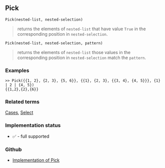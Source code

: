 ## Pick

``` 
Pick(nested-list, nested-selection)
```
> returns the elements of `nested-list` that have value `True` in the corresponding position in `nested-selection`.

``` 
Pick(nested-list, nested-selection, pattern)
```
> returns the elements of `nested-list` those values in the corresponding position in `nested-selection` match the `pattern`.

### Examples

```
>> Pick({{1, 2}, {2, 3}, {5, 6}}, {{1}, {2, 3}, {{3, 4}, {4, 5}}}, {1} | 2 | {4, 5}) 
{{1,2},{2},{6}}
```

### Related terms 
[Cases](Cases.md), [Select](Select.md)






### Implementation status

* &#x2705; - full supported

### Github

* [Implementation of Pick](https://github.com/axkr/symja_android_library/blob/master/symja_android_library/matheclipse-core/src/main/java/org/matheclipse/core/builtin/ListFunctions.java#L4875) 
